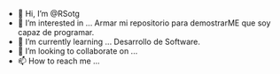 - 👋 Hi, I’m @RSotg
- 👀 I’m interested in ... Armar mi repositorio para demostrarME que soy capaz de programar.
- 🌱 I’m currently learning ... Desarrollo de Software.
- 💞️ I’m looking to collaborate on ...
- 📫 How to reach me ...

<!---
RSotg/RSotg is a ✨ special ✨ repository because its `README.md` (this file) appears on your GitHub profile.
You can click the Preview link to take a look at your changes.
--->
